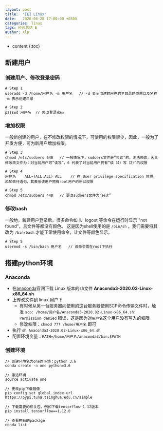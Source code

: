 ```yaml
---
layout: post
title:  "[E] Linux"
date:   2020-06-28 17:00:00 +0800
categories: linux
tags: 经验总结 E
author: Xlp
---
```

* content
{:toc}

## 新建用户
### 创建用户、修改登录密码

```
# Step 1
useradd -d /home/用户名 -m 用户名   // -d 表示创建的用户的主目录的位置以及名称 -m 表示创建目录

# Step 2
passwd 用户名  // 修改登录密码
```





### 增加权限
一般新创建的用户，在不修改权限的情况下，可使用的权限很少，因此，一般为了开发方便，可为新用户增加权限。

```
# Step 3
chmod /etc/sudoers 640   // 一般情况下，sudoers文件是“只读”的，无法修改，因此修改改文件为：对当前用户可“读写”，6 代表了对当前用户拥有“读（4）写（2）”的权限

# Step 4
用户名    ALL=(ALL:ALL) ALL    // 在 User privilege specification 位置，添加改行语句，其表示该用户拥有root用户的所以权限

# Step 5
chmod /etc/sudoers 440   // 更改sudoers文件为“只读”

```

### 修改bash
一般地，新建用户登录后，很多命令如 ll、logout 等命令在运行时显示 "not found"，且文件等都没有颜色。
这是因为shell使用的是 `/bin/sh` ，我们需要将其改为 `/bin/bash` 才能正常使用命令，让文件等颜色显示。

```
# Step 5
usermod -s /bin/bash 用户名   // 该命令需在root下执行
```


## 搭建python环境
### Anaconda
- 在[anaconda](https://www.anaconda.com/products/individual#linux)官网下载 Linux 版本的sh文件 **Anaconda3-2020.02-Linux-x86_64.sh**
- 上传改文件到 linux 用户下
  - 有时候从另一台服务器向使用的这台服务器使用SCP命令传输文件时，触发 `scp: /home/用户名/Anaconda3-2020.02-Linux-x86_64.sh: Permission denied` 错误，这是因为对`用户名`这个用户没有写入的权限
  - 修改权限：`chmod 777 /home/用户名` 即可
- 执行 `sh Anaconda3-2020.02-Linux-x86_64.sh`
- 配置环境变量：`PATH=/home/用户名/anaconda3/bin:$PATH`

### 创建环境

```
// 创建环境名为one的环境：python 3.6
conda create -n one python=3.6

// 激活环境
source activate one

// 更改pip下载镜像
pip config set global.index-url https://pypi.tuna.tsinghua.edu.cn/simple

// 下载需要的相关包，例如下载tensorflow 1.12版本
pip install tensorflow==1.12.0

// 查看拥有的package
conda list
```






































